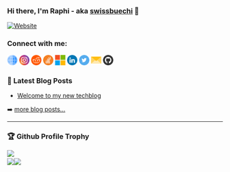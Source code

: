 ### Hi there, I'm Raphi - aka [swissbuechi][website] 👋

[![Website](https://img.shields.io/website?label=swissbuechi.github.io&style=for-the-badge&url=https%3A%2F%2Fswissbuechi.github.io)](https://swissbuechi.github.io)

### Connect with me:

[<img src=icons/web.svg style="height:24px; width: auto">][website]
[<img src=icons/instagram.svg style="height:24px; width: auto">][instagram]
[<img src=icons/reddit.svg style="height:24px; width: auto">][reddit]
[<img src=icons/stackoverflow.svg style="height:24px; width: auto">][stackoverflow]
[<img src=icons/microsoft.svg style="height:24px; width: auto">][microsoftlearn]
[<img src=icons/linkedin.svg style="height:24px; width: auto">][linkedin]
[<img src=icons/twitter.svg style="height:24px; width: auto">][twitter]
[<img src=icons/email.svg style="height:24px; width: auto">][email]
[<img src=icons/github.svg style="height:24px; width: auto">][github]


[//]: # (<br />)

[//]: # ()

[//]: # (### Languages and Tools:)

[//]: # ()

[//]: # ([<img align="left" alt="HTML5" width="26px" src="https://raw.githubusercontent.com/github/explore/80688e429a7d4ef2fca1e82350fe8e3517d3494d/topics/html/html.png" />][webdevplaylist])

[//]: # (<br />)

[//]: # (<br />)

### 📕 Latest Blog Posts

<!-- BLOG-POST-LIST:START -->
- [Welcome to my new techblog](https://swissbuechi.github.io/announcements/welcome-to-my-techblog/)
<!-- BLOG-POST-LIST:END -->

➡️ [more blog posts...](https://swissbuechi.github.io)

---

### 🏆 Github Profile Trophy
<img width=800 src="https://github-profile-trophy.vercel.app/?username=swissbuechi&column=8&no-frame=true"/>
<div>
  <img height="170" align="left" src="https://github-readme-stats.vercel.app/api?username=swissbuechi&count_private=true&include_all_commits=true" />
  <img src="https://github-readme-stats.vercel.app/api/top-langs/?username=swissbuechi&layout=compact" />
</div>

[//]: # (<details>)

[//]: # ()
[//]: # (<summary>:zap: Recent GitHub Activity</summary>)

[//]: # ()
[//]: # (<!--START_SECTION:activity-->)

[//]: # ()
[//]: # (<!--END_SECTION:activity-->)

[//]: # ()
[//]: # (</details>)

[//]: # ()
[//]: # (<details>)

[//]: # ()
[//]: # (<summary>:zap: GitHub Stats</summary>)

[//]: # ()
[//]: # ([![swissbuechi's GitHub stats]&#40;https://github-readme-stats.vercel.app/api?username=swissbuechi&show_icons=true&count_private=true&theme=dark&#41;]&#40;https://github.com/anuraghazra/github-readme-stats&#41;)

[//]: # ()
[//]: # (</details>)

[website]: https://swissbuechi.github.io

[reddit]: https://www.reddit.com/user/swissbuechi

[stackoverflow]: https://stackoverflow.com/users/12172680/swissbuechi

[microsoftlearn]: https://techcommunity.microsoft.com/t5/user/viewprofilepage/user-id/1824419#profile

[linkedin]: https://ch.linkedin.com/in/swissbuechi?trk=public_profile_browsemap

[twitter]: https://twitter.com/swissbuechi

[email]: mailto:info@netider.ch

[github]: https://github.com/swissbuechi

[instagram]: https://instagram.com/fuu_12_
